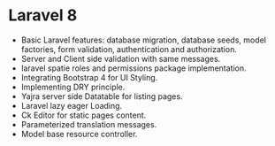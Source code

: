 # Laravel 8

<ul> 
<li>Basic Laravel features: database migration, database seeds, model factories, form validation, authentication and authorization.</li>
<li>Server and Client side validation with same messages. </li>
<li>laravel spatie roles and permissions package implementation. </li>
<li>Integrating Bootstrap 4 for UI Styling.</li>
<li>Implementing DRY principle.</li>
<li>Yajra server side Datatable for listing pages.</li>
<li>Laravel lazy eager Loading.</li>
<li>Ck Editor for static pages content.</li>
<li>Parameterized translation messages.</li>
<li>Model base resource controller.</li>
</ul>